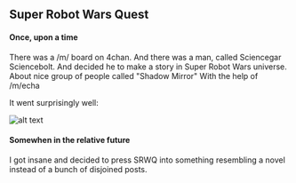 ## Super Robot Wars Quest

#### Once, upon a time
There was a /m/ board on 4chan. And there was a man, called Sciencegar Sciencebolt. And decided he to make a story in Super Robot Wars universe.
About nice group of people called "Shadow Mirror"
With the help of /m/echa

It went surprisingly well:

![alt text](images/SRWQ_Hand.png  "The sum of it")

#### Somewhen in the relative future
I got insane and decided to press SRWQ into something resembling a novel instead of a bunch of disjoined posts.

